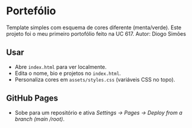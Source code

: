 # Portefólio
Template simples com esquema de cores diferente (menta/verde).
Este projeto foi o meu primeiro portofólio feito na UC 617.
Autor: Diogo Simões 

## Usar
- Abre `index.html` para ver localmente.
- Edita o nome, bio e projetos no `index.html`.
- Personaliza cores em `assets/styles.css` (variáveis CSS no topo).

## GitHub Pages
- Sobe para um repositório e ativa *Settings → Pages → Deploy from a branch (main /root)*.
